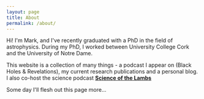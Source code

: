 ```yaml
---
layout: page
title: About
permalink: /about/
---
```


Hi! I'm Mark, and I've recently graduated with a PhD in the field of astrophysics. During my PhD, I worked between University College Cork and the University of Notre Dame. 

This website is a collection of many things - a podcast I appear on (Black Holes & Revelations), my current research publications and a personal blog. I also co-host the science podcast **[Science of the Lambs](https://lambs.science)**

Some day I'll flesh out this page more... 
